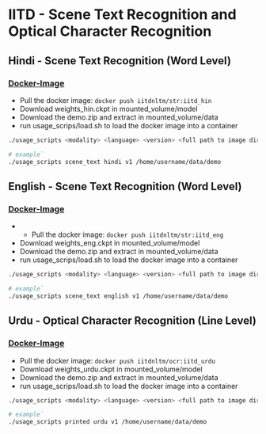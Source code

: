# IITD - Scene Text Recognition and Optical Character Recognition
## Hindi - Scene Text Recognition (Word Level)
### [Docker-Image](https://hub.docker.com/repository/docker/iitdnltm/str)
- Pull the docker image: `docker push iitdnltm/str:iitd_hin`
- Download weights_hin.ckpt in mounted_volume/model 
- Download the demo.zip and extract in mounted_volume/data
- run usage_scrips/load.sh to load the docker image into a container


```bash
./usage_scripts <modality> <language> <version> <full path to image dir>

# example`
./usage_scripts scene_text hindi v1 /home/username/data/demo
```

## English - Scene Text Recognition (Word Level)
### [Docker-Image](https://hub.docker.com/repository/docker/iitdnltm/str)
- - Pull the docker image: `docker push iitdnltm/str:iitd_eng`
- Download weights_eng.ckpt in mounted_volume/model 
- Download the demo.zip and extract in mounted_volume/data
- run usage_scrips/load.sh to load the docker image into a container


```bash
./usage_scripts <modality> <language> <version> <full path to image dir>

# example`
./usage_scripts scene_text english v1 /home/username/data/demo
```


## Urdu - Optical Character Recognition (Line Level)
### [Docker-Image](https://hub.docker.com/repository/docker/iitdnltm/ocr)
- Pull the docker image: `docker push iitdnltm/ocr:iitd_urdu`
- Download weights_urdu.ckpt in mounted_volume/model 
- Download the demo.zip and extract in mounted_volume/data
- run usage_scrips/load.sh to load the docker image into a container


```bash
./usage_scripts <modality> <language> <version> <full path to image dir>

# example`
./usage_scripts printed urdu v1 /home/username/data/demo
```


